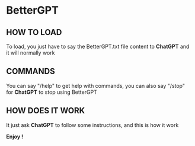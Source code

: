 # BetterGPT
## HOW TO LOAD

To load, you just have to say the BetterGPT.txt file content to **ChatGPT** and it will normally work

## COMMANDS

You can say "/help" to get help with commands, you can also say "/stop" for **ChatGPT** to stop using BetterGPT

## HOW DOES IT WORK

It just ask **ChatGPT** to follow some instructions, and this is how it work

**Enjoy !**
